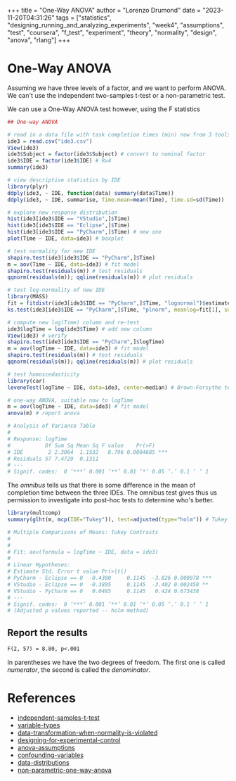 +++
title = "One-Way ANOVA"
author = "Lorenzo Drumond"
date = "2023-11-20T04:31:26"
tags = ["statistics",  "designing_running_and_analyzing_experiments",  "week4",  "assumptions",  "test",  "coursera",  "f_test",  "experiment",  "theory",  "normality",  "design",  "anova",  "rlang"]
+++


# One-Way ANOVA
Assuming we have three levels of a factor, and we want to perform ANOVA. We can't use the independent two-samples t-test or a non-parametric test.

We can use a One-Way ANOVA test however, using the F statistics
```R
## One-way ANOVA

# read in a data file with task completion times (min) now from 3 tools
ide3 = read.csv("ide3.csv")
View(ide3)
ide3$Subject = factor(ide3$Subject) # convert to nominal factor
ide3$IDE = factor(ide3$IDE) # Rv4
summary(ide3)

# view descriptive statistics by IDE
library(plyr)
ddply(ide3, ~ IDE, function(data) summary(data$Time))
ddply(ide3, ~ IDE, summarise, Time.mean=mean(Time), Time.sd=sd(Time))

# explore new response distribution
hist(ide3[ide3$IDE == "VStudio",]$Time)
hist(ide3[ide3$IDE == "Eclipse",]$Time)
hist(ide3[ide3$IDE == "PyCharm",]$Time) # new one
plot(Time ~ IDE, data=ide3) # boxplot

# test normality for new IDE
shapiro.test(ide3[ide3$IDE == "PyCharm",]$Time)
m = aov(Time ~ IDE, data=ide3) # fit model
shapiro.test(residuals(m)) # test residuals
qqnorm(residuals(m)); qqline(residuals(m)) # plot residuals

# test log-normality of new IDE
library(MASS)
fit = fitdistr(ide3[ide3$IDE == "PyCharm",]$Time, "lognormal")$estimate
ks.test(ide3[ide3$IDE == "PyCharm",]$Time, "plnorm", meanlog=fit[1], sdlog=fit[2], exact=TRUE) # lognormality

# compute new log(Time) column and re-test
ide3$logTime = log(ide3$Time) # add new column
View(ide3) # verify
shapiro.test(ide3[ide3$IDE == "PyCharm",]$logTime)
m = aov(logTime ~ IDE, data=ide3) # fit model
shapiro.test(residuals(m)) # test residuals
qqnorm(residuals(m)); qqline(residuals(m)) # plot residuals

# test homoscedasticity
library(car)
leveneTest(logTime ~ IDE, data=ide3, center=median) # Brown-Forsythe test

# one-way ANOVA, suitable now to logTime
m = aov(logTime ~ IDE, data=ide3) # fit model
anova(m) # report anova

# Analysis of Variance Table
#
# Response: logTime
#           Df Sum Sq Mean Sq F value    Pr(>F)
# IDE        2 2.3064  1.1532   8.796 0.0004685 ***
# Residuals 57 7.4729  0.1311
# ---
# Signif. codes:  0 ‘***’ 0.001 ‘**’ 0.01 ‘*’ 0.05 ‘.’ 0.1 ‘ ’ 1
```

The _omnibus_ tells us that there is some difference in the mean of completion time between the three IDEs. The omnibus test gives thus us permission to investigate into post-hoc tests to determine who's better.

```R
library(multcomp)
summary(glht(m, mcp(IDE="Tukey")), test=adjusted(type="holm")) # Tukey means compare all pairs, mcp stands for multiple comparisons

# Multiple Comparisons of Means: Tukey Contrasts
#
#
# Fit: aov(formula = logTime ~ IDE, data = ide3)
#
# Linear Hypotheses:
# Estimate Std. Error t value Pr(>|t|)
# PyCharm - Eclipse == 0  -0.4380     0.1145  -3.826 0.000978 ***
# VStudio - Eclipse == 0  -0.3895     0.1145  -3.402 0.002458 **
# VStudio - PyCharm == 0   0.0485     0.1145   0.424 0.673438
# ---
# Signif. codes:  0 ‘***’ 0.001 ‘**’ 0.01 ‘*’ 0.05 ‘.’ 0.1 ‘ ’ 1
# (Adjusted p values reported -- holm method)
```

## Report the results

```latex
F(2, 57) = 8.80, p<.001
```
In parentheses we have the two degrees of freedom. The first one is called _numerator_, the second is called the _denominator_.

# References
- [independent-samples-t-test](/wiki/independent-samples-t-test/)
- [variable-types](/wiki/variable-types/)
- [data-transformation-when-normality-is-violated](/wiki/data-transformation-when-normality-is-violated/)
- [designing-for-experimental-control](/wiki/designing-for-experimental-control/)
- [anova-assumptions](/wiki/anova-assumptions/)
- [confounding-variables](/wiki/confounding-variables/)
- [data-distributions](/wiki/data-distributions/)
- [non-parametric-one-way-anova](/wiki/non-parametric-one-way-anova/)
